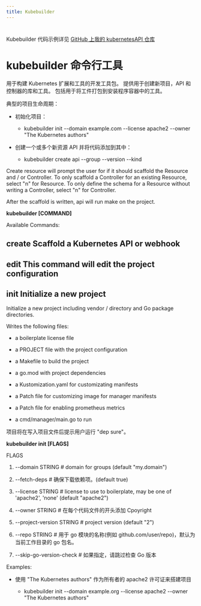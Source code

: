 ```yaml
---
title: Kubebuilder
---
```


#

Kubebuilder 代码示例详见 [GitHub 上我的 kubernetesAPI 仓库](https://github.com/DesistDaydream/kubernetesAPI/tree/master/operator)

# kubebuilder 命令行工具

用于构建 Kubernetes 扩展和工具的开发工具包。 提供用于创建新项目，API 和控制器的库和工具。 包括用于将工件打包到安装程序容器中的工具。

典型的项目生命周期：

- 初始化项目：

  - kubebuilder init --domain example.com --license apache2 --owner "The Kubernetes authors"

- 创建一个或多个新资源 API 并将代码添加到其中：

  - kubebuilder create api --group <group> --version <version> --kind <Kind>

Create resource will prompt the user for if it should scaffold the Resource and / or Controller. To only scaffold a Controller for an existing Resource, select "n" for Resource. To only define the schema for a Resource without writing a Controller, select "n" for Controller.

After the scaffold is written, api will run make on the project.

**kubebuilder \[COMMAND]**

Available Commands:

## create Scaffold a Kubernetes API or webhook

## edit This command will edit the project configuration

## init Initialize a new project

Initialize a new project including vendor / directory and Go package directories.

Writes the following files:

- a boilerplate license file

- a PROJECT file with the project configuration

- a Makefile to build the project

- a go.mod with project dependencies

- a Kustomization.yaml for customizating manifests

- a Patch file for customizing image for manager manifests

- a Patch file for enabling prometheus metrics

- a cmd/manager/main.go to run

项目将在写入项目文件后提示用户运行 "dep sure"。

**kubebuilder init \[FLAGS]**

FLAGS

1. --domain STRING # domain for groups (default "my.domain")

2. --fetch-deps # 确保下载依赖项。(default true)

3. --license STRING # license to use to boilerplate, may be one of 'apache2', 'none' (default "apache2")

4. --owner STRING # 在每个代码文件的开头添加 Cpoyright

5. --project-version STRING # project version (default "2")

6. --repo STRING # 用于 go 模块的名称(例如 github.com/user/repo)，默认为当前工作目录的 go 包名。

7. --skip-go-version-check # 如果指定，请跳过检查 Go 版本

Examples:

- 使用 "The Kubernetes authors" 作为所有者的 apache2 许可证来搭建项目

  - kubebuilder init --domain example.org --license apache2 --owner "The Kubernetes authors"
